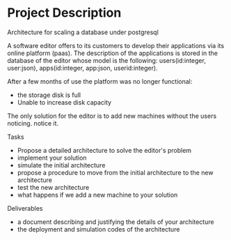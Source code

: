 # Project Description

Architecture for scaling a database under postgresql

A software editor offers to its customers to develop their applications via its online platform (paas). The description of the applications is stored in the database of the editor whose model is the following: users(id:integer, user:json), apps(id:integer, app:json, userid:integer). 

After a few months of use the platform was no longer functional:

* the storage disk is full
* Unable to increase disk capacity

The only solution for the editor is to add new machines without the users noticing. notice it.

Tasks

* Propose a detailed architecture to solve the editor's problem
* implement your solution
*   simulate the initial architecture
*   propose a procedure to move from the initial architecture to the new architecture
*   test the new architecture
* what happens if we add a new machine to your solution


Deliverables
- a document describing and justifying the details of your architecture
- the deployment and simulation codes of the architecture
